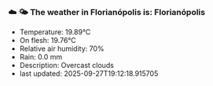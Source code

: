 ### ☁️ 🌤️  The weather in Florianópolis is: Florianópolis

- Temperature: 19.89°C
- On flesh: 19.76°C
- Relative air humidity: 70%
- Rain: 0.0 mm
- Description: Overcast clouds
- last updated: 2025-09-27T19:12:18.915705
